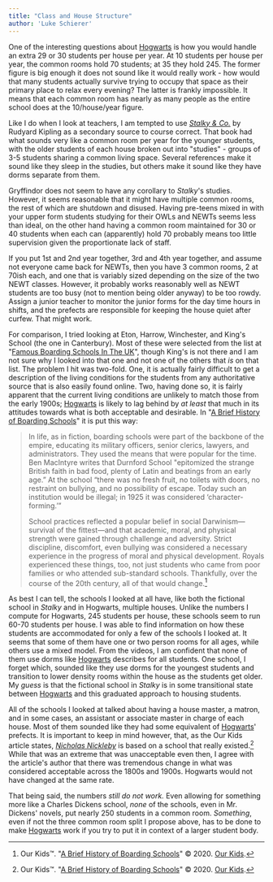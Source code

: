 ```yaml
---
title: "Class and House Structure"
author: 'Luke Schierer'
---
```


One of the interesting questions about [Hogwarts] is how you would handle an
extra 29 or 30 students per house per year.  At 10 students per house per year,
the common rooms hold 70 students; at 35 they hold 245.  The former figure is big enough it
does not sound like it would really work - how would that many students actually
survive trying to occupy that space as their primary place to relax every
evening? The latter is frankly impossible.  It means that each common room has
nearly as many people as the entire school does at the 10/house/year figure.

Like I do when I look at teachers, I am tempted to use *[Stalky & Co.][]* by
Rudyard Kipling as a secondary source to course correct.  That book had what
sounds very like a common room per year for the younger students, with the older
students of each house broken out into "studies" - groups of 3-5 students
sharing a common living space.  Several references make it sound like they sleep
in the studies, but others make it sound like they have dorms separate from
them.

Gryffindor does not seem to have any corollary to *Stalky*'s studies.  However,
it seems reasonable that it might have multiple common rooms, the rest of which
are shutdown and disused.  Having pre-teens mixed in with your upper form
students studying for their OWLs and NEWTs seems less than ideal, on the other
hand having a common room maintained for 30 or 40 students when each can
(apparently) hold 70 probably means too little supervision given the
proportionate lack of staff.

If you put 1st and 2nd year together, 3rd and 4th year together, and assume not
everyone came back for NEWTs, then you have 3 common rooms, 2 at 70ish each, and
one that is variably sized depending on the size of the two NEWT classes.
However, it probably works reasonably well as NEWT students are too busy (not to
mention being older anyway) to be too rowdy.  Assign a junior teacher to monitor
the junior forms for the day time hours in shifts, and the prefects are
responsible for keeping the house quiet after curfew.  That might work.

For comparison, I tried looking at Eton, Harrow, Winchester, and King's School
(the one in Canterbury).  Most of these were selected from the list at "[Famous
Boarding Schools In The UK][FBSU1]", though King's is not there and I am not
sure why I looked into that one and not one of the others that *is* on that
list.  The problem I hit was two-fold.  One, it is actually fairly difficult to
get a description of the living conditions for the students from any
authoritative source that is also easily found online.  Two, having done so, it
is fairly apparent that the current living conditions are unlikely to match
those from the early 1900s; [Hogwarts] is likely to lag behind by *at least* that
much in its attitudes towards what is both acceptable and desirable.  In "[A
Brief History of Boarding Schools][BHBS1]" it is put this way:

> In life, as in fiction, boarding schools were part of the backbone of the
> empire, educating its military officers, senior clerics, lawyers, and
> administrators. They used the means that were popular for the time. Ben
> MacIntyre writes that Durnford School "epitomized the strange British faith in
> bad food, plenty of Latin and beatings from an early age.” At the school
> “there was no fresh fruit, no toilets with doors, no restraint on bullying,
> and no possibility of escape. Today such an institution would be illegal; in
> 1925 it was considered ‘character-forming.’”
>
> School practices reflected a popular belief in social Darwinism—survival of
> the fittest—and that academic, moral, and physical strength were gained
> through challenge and adversity. Strict discipline, discomfort, even bullying
> was considered a necessary experience in the progress of moral and physical
> development. Royals experienced these things, too, not just students who came
> from poor families or who attended sub-standard schools. Thankfully, over the
> course of the 20th century, all of that would change.[^210725-1]

As best I can tell, the schools I looked at all have, like both the fictional
school in *Stalky* and in Hogwarts, multiple houses.  Unlike the numbers I
compute for Hogwarts, 245 students per house, these schools seem to run 60-70
students per house.  I was able to find information on how these students are
accommodated for only a few of the schools I looked at.  It seems that some of
them have one or two person rooms for all ages, while others use a mixed model.
From the videos, I am confident that none of them use dorms like [Hogwarts]
describes for all students.  One school, I forget which, sounded like they use
dorms for the youngest students and transition to lower density rooms within the
house as the students get older.  My *guess* is that the fictional school in
*Stalky* is in some transitional state between [Hogwarts] and this graduated
approach to housing students.

All of the schools I looked at talked about having a house master, a matron, and
in some cases, an assistant or associate master in charge of each house.  Most
of them sounded like they had some equivalent of [Hogwarts]' prefects.  It is
important to keep in mind however, that, as the Our Kids article states,
*[Nicholas Nickleby][CDNN]* is based on a school that really
existed.[^210725-2]  While that was an extreme that was unacceptable even
then, I agree with the article's author that there was tremendous change in what
was considered acceptable across the 1800s and 1900s.  Hogwarts would not have
changed at the same rate.

That being said, the numbers *still do not work.*  Even allowing for something
more like a Charles Dickens school, *none* of the schools, even in Mr. Dickens'
novels, put nearly 250 students in a common room.  *Something*, even if not the
three common room split I propose above, has to be done to make [Hogwarts] work if
you try to put it in context of a larger student body.

[Hogwarts]: ../

[Stalky & Co.]: https://www.gutenberg.org/ebooks/3006

[CDNN]: https://www.gutenberg.org/ebooks/967

[BHBS1]: https://www.ourkids.net/school/brief-history-of-boarding

[FBSU1]: https://britannia-study.com.my/school-type/famous-uk-boarding-schools

[^210725-2]: Our Kids™.
    "[A Brief History of Boarding Schools](https://www.ourkids.net/school/brief-history-of-boarding)"
    © 2020. [Our Kids](https://www.ourkids.net).

[^210725-1]: Our Kids™.
    "[A Brief History of Boarding Schools](https://www.ourkids.net/school/brief-history-of-boarding)"
    © 2020. [Our Kids](https://www.ourkids.net).
